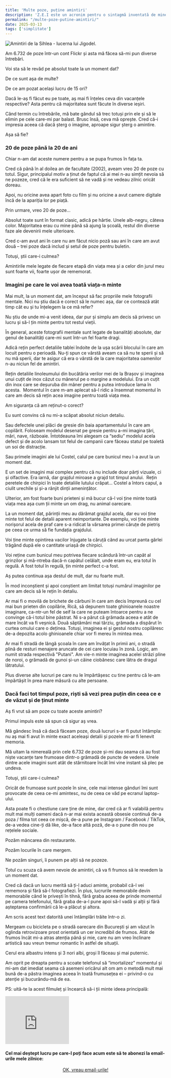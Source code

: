 ```yaml
---
title: 'Multe poze, puține amintiri'
description: 'Z.E.I este un acronim pentru o sintagmă inventată de mine - Zero Ecrane Inutile.'
permalink: "/multe-poze-putine-amintiri/"
date: 2025-03-13
tags: ['simplitate']
---
```


![Amintiri de la Sihlea - lucerna lui Jigodel.](/assets/images/gallery/sihlea-lucerna-jigodel.jpg "În câmpul acesta și sub cerul acesta am păzit într-o noapte lucerna bunicului meu alături de un câine numit Jigodel și de puricii săi. Nu cred să fi existat vreodată o lucernă mai înmiresmată, un câine mai deștept și niște purici mai răi.")


Am 6.732 de poze într-un cont Flickr și asta mă făcea să-mi pun diverse întrebări.

Voi sta să le revăd pe absolut toate la un moment dat?

De ce sunt așa de multe?

De ce am pozat același lucru de 15 ori?

Dacă le-aș fi făcut eu pe toate, aș mai fi înțeles ceva din vacanțele respective? Asta pentru că majoritatea sunt făcute în diverse ieșiri.

Când termin cu întrebările, mă bate gândul să trec totuși prin ele și să le elimin pe cele care-mi par balast. Brusc însă, ceva mă oprește. Cred că-i impresia aceea că dacă șterg o imagine, aproape sigur șterg o amintire.

Așa să fie?

### 20 de poze până la 20 de ani

Chiar n-am dat aceste numere pentru a se pupa frumos în fața ta.

Cred că până în al doilea an de facultate (2002), aveam vreo 20 de poze cu totul. Sigur, principalul motiv a ținut de faptul că ai mei n-au simțit nevoia să ne pozeze, cred că le era suficient să ne vadă și ne vedeau zilnic oricât doreau.

Apoi, nu oricine avea apart foto cu film și nu oricine a avut camere digitale încă de la apariția lor pe piață.

Prin urmare, vreo 20 de poze…

Absolut toate sunt în format clasic, adică pe hârtie. Unele alb-negru, câteva color. Majoritatea erau cu mine până să ajung la școală, restul din diverse faze ale devenirii mele ulterioare.

Cred c-am avut ani în care nu am făcut nicio poză sau ani în care am avut două – trei poze dacă includ și setul de poze pentru buletin.

Totuși, știi care-i culmea?

Amintirile mele legate de fiecare etapă din viața mea și a celor din jurul meu sunt foarte vii, foarte ușor de rememorat.

### Imagini pe care le voi avea toată viața-n minte

Mai mult, la un moment dat, am început să fac propriile mele fotografii mentale. Nici nu știu dacă e corect să le numec așa, dar ce contează atât timp cât eu și tu înțelegem la ce mă refer?

Nu știu de unde mi-a venit ideea, dar pur și simplu am decis să privesc un lucru și să-l țin minte pentru tot restul vieții.

În general, aceste fotografii mentale sunt legate de banalități absolute, dar genul de banalități care-mi sunt într-un fel foarte dragi.

Adică rețin perfect detaliile tablei îndoite de la ușa scării blocului în care am locuit pentru o perioadă. Nu-ți spun ce vârstă aveam ca să nu te sperii și să nu mă sperii, dar te asigur că era o vârstă de la care majoritatea oamenilor n-au niciun fel de amintiri.

Rețin detaliile linoleumului din bucătăria verilor mei de la Brașov și imaginea unui cuțit de inox căzut cu mânerul pe o margine a modelului. Era un cuțit din inox care se deșuruba din mâner pentru a putea introduce lama în acesta.  Momentul în care m-am aplecat să-l ridic a însemnat momentul în care am decis să rețin acea imagine pentru toată viața mea.

Am siguranța că am reținut-o corect? 

Eu sunt convins că nu mi-a scăpat absolut niciun detaliu.

Sau defectele unei plăci de gresie din baia apartamentului în care am copilărit. Foloseam modelul desenat pe gresie pentru a-mi imagina țări, mări, nave, războaie. Întotdeauna îmi alegeam ca “sediu” modelul acela defect și de acolo lansam tot felul de campanii care făceau statul pe toaletă un soi de distracție.

Sau primele imagini ale lui Costel, calul pe care bunicul meu l-a avut la un moment dat.

E un set de imagini mai complex pentru că nu include doar părți vizuale, ci și olfactive. Era iarnă, dar grajdul miroase a grajd tot timpul anului.  Rețin peretele de chirpici în toate detaliile lutului crăpat… Costel a întors capul, a ciulit urechile și și-a rânjit dinții amenințător.

Ulterior, am fost foarte buni prieteni și mă bucur că-l voi ține minte toată viața mea așa cum ții minte un om drag, nu animal oarecare.

La un moment dat, părinții meu au dărâmat grajdul acela, dar eu voi ține minte tot felul de detalii aparent neimportante. De exemplu, voi ține minte norișorul acela de praf care s-a ridicat la vărsarea primei căruțe de pietriș pe ceea ce urma să fie fundația grajdului.

Voi ține minte opintirea vacilor înjugate la căruță când au urcat panta gârlei trăgând după ele o cantitate uriașă de chirpici.

Voi reține cum bunicul meu potrivea fiecare scândură într-un capăt al grinzilor și mă-ntreba dacă-n capătul celălalt, unde eram eu, era totul în regulă. A fost totul în regulă, țin minte perfect c-a fost.

Aș putea continua așa destul de mult, dar nu foarte mult.

În mod inconștient și apoi conștient am limitat totuși numărul imaginilor pe care am decis să le rețin în detaliu.

Ar mai fi o movilă de brichete de cărbuni în care am decis împreună cu cel mai bun prieten din copilărie, Rică, să depunem toate ghinioanele noastre imaginare, ca-ntr-un fel de seif la care ne puteam întoarce pentru a ne convinge că-i totul bine păstrat. Ni s-a părut că grămada aceea e atât de mare încât va fi veșnică. Două săptămâni mai târziu, grămada a dispărut în curtea omului care o deținea. Totuși, imaginea ei și gestul nostru copilăresc de-a depozita acolo ghinioanele chiar vor fi mereu în mintea mea.

Ar mai fi stradă de lângă școala în care am învățat în primii ani, o stradă plină de resturi menajere aruncate de cei care locuiau în zonă. Logic, am numit strada respectivă "Putani". Am vie-n minte imaginea acelei străzi pline de noroi, o grămadă de gunoi și-un câine ciobănesc care lătra de dragul lătratului.

Plus diverse alte lucruri pe care nu le împărtășesc cu tine pentru că le-am împărtășit în prea mare măsură cu alte persoane.

### Dacă faci tot timpul poze, riști să vezi prea puțin din ceea ce e de văzut și de ținut minte

Aș fi vrut să am poze cu toate aceste amintiri? 

Primul impuls este să spun că sigur aș vrea.

Mă gândesc însă că dacă făceam poze, două lucruri s-ar fi putut întâmpla: nu aș mai fi avut în minte exact aceleași detalii și pozele mi-ar fi lenevit memoria.

Mă uitam la nimereală prin cele 6.732 de poze și-mi dau seama că au fost niște vacanțe tare frumoase dintr-o grămadă de puncte de vedere. Unele dintre acele imagini sunt atât de stârnitoare încât îmi vine instant să plec pe undeva.

Totuși, știi care-i culmea?

Oricât de frumoase sunt pozele în sine, cele mai intense gânduri îmi sunt provocate de ceea ce-mi amintesc, nu de ceea ce văd pe ecranul laptop-ului.

Asta poate fi o chestiune care ține de mine, dar cred că ar fi valabilă pentru mult mai mulți oameni dacă n-ar mai exista această obsesie continuă de-a poza / filma tot ceea ce mișcă, de-a pune pe Instagram / Facebook / TikTok, de-a vedea cine-ți dă like, de-a face altă poză, de-a o pune din nou pe rețelele sociale.

Pozăm mâncarea din restaurante.

Pozăm locurile în care mergem.

Ne pozăm singuri, îi punem pe alții să ne pozeze.

Totul cu scuza că avem nevoie de amintiri, că va fi frumos să le revedem la un moment dat.

Cred că dacă un lucru merită să ți-l aduci aminte, probabil că-l vei rememora și fără să-l fotografiezi. În plus, lucrurile memorabile devin memorabile când le privești în tihnă, fără graba aceea de prinde momentul pe camera telefonului, fără graba de-a-l pune apoi să-l vadă și alții și fără așteptarea confirmării că le-a plăcut și altora.

Am scris acest text datorită unei întâmplări trăite într-o zi.

Mergeam cu bicicleta pe o stradă oarecare din București și am văzut în oglinda retrovizoare prost orientată un cer incredibil de frumos. Atât de frumos încât mi-a atras atenția până și mie, care nu am vreo înclinare artistică sau vreun tremur romantic în astfel de situații.

Cerul era albastru intens și 3 nori albi, groși îl făceau și mai puternic.

Am oprit pe dreapta pentru a scoate telefonul să “imortalizez” momentul și mi-am dat imediat seama că asemeni oricărui alt om am o metodă mult mai bună de-a păstra imaginea aceea în toată frumusețea ei – privind-o cu atenție și bucurându-mă de ea.

PS: uită-te la acest filmuleț și încearcă să-i ții minte ideea principală:

<iframe width="200" height="150" src="https://www.youtube.com/embed/zLVnpqdmuKM?start=90&amp;feature=oembed" frameborder="0" allow="accelerometer; autoplay; clipboard-write; encrypted-media; gyroscope; picture-in-picture; web-share" referrerpolicy="strict-origin-when-cross-origin" allowfullscreen title="נתניהו: &quot;תפסיקו לצלם כל היום&quot; &quot; netanyahu: &quot;You're all slaves to gadget"></iframe>

#### Cel mai deștept lucru pe care-l poți face acum este să te abonezi la email-urile mele zilnice:

   <p style="text-align:center;">
      <a href="https://beldie.berserkermail.com/join?ref=beldie.ro" class="button" data-button-variant="secondary">OK, vreau email-urile!</a>
      </p>